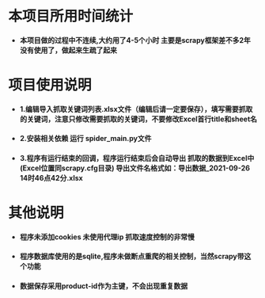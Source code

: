 # 本项目所用时间统计

* #### 本项目做的过程中不连续,大约用了4-5个小时 主要是scrapy框架差不多2年没有使用了，做起来生疏了起来

# 项目使用说明

* #### 1.编辑导入抓取关键词列表.xlsx文件（编辑后请一定要保存），填写需要抓取的关键词，注意只修改需要抓取的关键词，不要修改Excel首行title和sheet名
* #### 2.安装相关依赖 运行 spider_main.py文件
* #### 3.程序有运行结束的回调，程序运行结束后会自动导出 抓取的数据到Excel中(Excel位置同scrapy.cfg目录) 导出文件名格式如：导出数据_2021-09-26 14时46点42分.xlsx

# 其他说明

* #### 程序未添加cookies 未使用代理ip 抓取速度控制的非常慢
* #### 程序数据库使用的是sqlite,程序未做断点重爬的相关控制，当然scrapy带这个功能
* #### 数据保存采用product-id作为主键，不会出现重复数据

